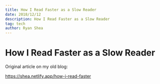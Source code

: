 ```yaml
---
title: How I Read Faster as a Slow Reader
date: 2018/12/12
description: How I Read Faster as a Slow Reader
tag: tech
author: Ryan Shea
---
```


# How I Read Faster as a Slow Reader

Original article on my old blog:

https://shea.netlify.app/how-i-read-faster
